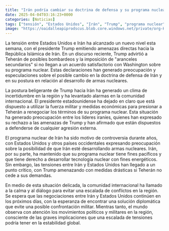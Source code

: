 ```yaml
---
title: "Irán podría cambiar su doctrina de defensa y su programa nuclear"
date: 2025-04-04T03:16:23+0000
categories: [Noticias]
tags: ["tensión", "Estados Unidos", "Irán", "Trump", "programa nuclear", "armas nucleares", "conflicto."]
image: "https://oaidalleapiprodscus.blob.core.windows.net/private/org-HKmKxpuNw3Y88lm4EBrIPq0n/user-ZwiCXOggLL8ZNNKE2g7rXFmV/img-PRZo1MMlq6kgITSEjwD9p7Tf.png?st=2025-04-04T02%3A16%3A23Z&se=2025-04-04T04%3A16%3A23Z&sp=r&sv=2024-08-04&sr=b&rscd=inline&rsct=image/png&skoid=d505667d-d6c1-4a0a-bac7-5c84a87759f8&sktid=a48cca56-e6da-484e-a814-9c849652bcb3&skt=2025-04-03T07%3A31%3A59Z&ske=2025-04-04T07%3A31%3A59Z&sks=b&skv=2024-08-04&sig=XP2EZEhUphdQzUiSXOivsLSJTjdhVUHDE4b52mMR%2B%2BA%3D"
---
```


La tensión entre Estados Unidos e Irán ha alcanzado un nuevo nivel esta semana, con el presidente Trump emitiendo amenazas directas hacia la República Islámica de Irán. En un discurso reciente, Trump advirtió a Teherán de posibles bombardeos y la imposición de "aranceles secundarios" si no llegan a un acuerdo satisfactorio con Washington sobre su programa nuclear. Estas declaraciones han generado preocupación y especulaciones sobre el posible cambio en la doctrina de defensa de Irán y en su postura en relación al desarrollo de armas nucleares.

La postura beligerante de Trump hacia Irán ha generado un clima de incertidumbre en la región y ha levantado alarmas en la comunidad internacional. El presidente estadounidense ha dejado en claro que está dispuesto a utilizar la fuerza militar y medidas económicas para presionar a Teherán a renegociar los términos de su programa nuclear. Esta situación ha generado preocupación entre los líderes iraníes, quienes han expresado su rechazo a las amenazas de Trump y han afirmado que están dispuestos a defenderse de cualquier agresión externa.

El programa nuclear de Irán ha sido motivo de controversia durante años, con Estados Unidos y otros países occidentales expresando preocupación sobre la posibilidad de que Irán esté desarrollando armas nucleares. Irán, por su parte, ha mantenido que su programa nuclear tiene fines pacíficos y que tiene derecho a desarrollar tecnología nuclear con fines energéticos. Sin embargo, las tensiones entre Irán y Estados Unidos han llegado a un punto crítico, con Trump amenazando con medidas drásticas si Teherán no cede a sus demandas.

En medio de esta situación delicada, la comunidad internacional ha llamado a la calma y al diálogo para evitar una escalada de conflictos en la región. Se espera que las negociaciones entre Irán y Estados Unidos continúen en los próximos días, con la esperanza de encontrar una solución diplomática que evite una posible confrontación militar. Mientras tanto, el mundo observa con atención los movimientos políticos y militares en la región, consciente de las graves implicaciones que una escalada de tensiones podría tener en la estabilidad global.
    